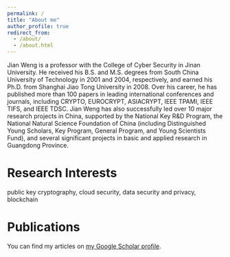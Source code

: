 ```yaml
---
permalink: /
title: "About me"
author_profile: true
redirect_from: 
  - /about/
  - /about.html
---
```


Jian Weng is a professor with the College of Cyber Security in Jinan University.
He received his B.S. and M.S. degrees from South China University of Technology in 2001 and 2004, respectively, and earned his Ph.D. from Shanghai Jiao Tong University in 2008. Over his career, he has published more than 100 papers in leading international conferences and journals, including CRYPTO, EUROCRYPT, ASIACRYPT, IEEE TPAMI, IEEE TIFS, and IEEE TDSC. Jian Weng has also successfully led over 10 major research projects in China, supported by the National Key R&D Program, the National Natural Science Foundation of China (including Distinguished Young Scholars, Key Program, General Program, and Young Scientists Fund), and several significant projects in basic and applied research in Guangdong Province.


Research Interests
======
public key cryptography, cloud security, data security and privacy, blockchain


Publications
======
You can find my articles on [my Google Scholar profile](https://scholar.google.com/citations?user=7xRkSZAAAAAJ&hl=en).
